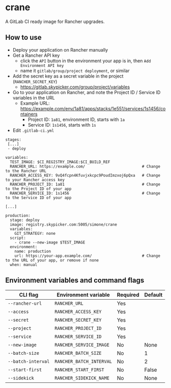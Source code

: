 # crane

A GitLab CI ready image for Rancher upgrades.

## How to use

- Deploy your application on Rancher manually
- Get a Rancher API key
  - click the `API` button in the environment your app is in, then `Add Environment API key`
  - name it `gitlab/group/project deployment`, or similar
- Add the secret key as a secret variable in the project (`RANCHER_SECRET_KEY`)
  - <https://gitlab.skypicker.com/group/project/variables>
- Go to your application on Rancher, and note the Project ID / Service ID variables in the URL
  - Example URL: <https://example.com/env/1a81/apps/stacks/1e551/services/1s1456/containers>
    - Project ID: `1a81`, environment ID, starts with `1a`
    - Service ID: `1s1456`, starts with `1s`
- Edit `.gitlab-ci.yml`


```
stages:
 [...]
 - deploy

variables:
  TEST_IMAGE: $CI_REGISTRY_IMAGE:$CI_BUILD_REF
  RANCHER_URL: https://example.com/                         # Change to the Rancher URL
  RANCHER_ACCESS_KEY: 9vQ4fcpn4Kfuvjxkcpc9PoudImzxoj6pQxa   # Change to your Rancher access key
  RANCHER_PROJECT_ID: 1a81                                  # Change to the Project ID of your app
  RANCHER_SERVICE_ID: 1s1456                                # Change to the Service ID of your app

[...]

production:
  stage: deploy
  image: registry.skypicker.com:5005/simone/crane
  variables:
    GIT_STRATEGY: none
  script:
    - crane --new-image $TEST_IMAGE
  environment:
    name: production
    url: https://your-app.example.com/                      # Change to the URL of your app, or remove if none
  when: manual
```

## Environment variables and command flags

| CLI flag           | Environment variable     | Required | Default |
| ------------------ | ------------------------ | -------- | ------- |
| `--rancher-url`    | `RANCHER_URL`            | Yes      |         |
| `--access`         | `RANCHER_ACCESS_KEY`     | Yes      |         |
| `--secret`         | `RANCHER_SECRET_KEY`     | Yes      |         |
| `--project`        | `RANCHER_PROJECT_ID`     | Yes      |         |
| `--service`        | `RANCHER_SERVICE_ID`     | Yes      |         |
| `--new-image`      | `RANCHER_SERVICE_IMAGE`  | No       | None    |
| `--batch-size`     | `RANCHER_BATCH_SIZE`     | No       | 1       |
| `--batch-interval` | `RANCHER_BATCH_INTERVAL` | No       | 2       |
| `--start-first`    | `RANCHER_START_FIRST`    | No       | False   |
| `--sidekick`       | `RANCHER_SIDEKICK_NAME`  | No       | None    |
